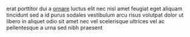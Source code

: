erat porttitor dui a [ornare](generated_webpages/rutrumsed.md) luctus elit nec
nisl amet feugiat eget aliquam tincidunt sed a id purus sodales vestibulum arcu
risus volutpat dolor ut libero in aliquet odio sit amet nec vel scelerisque
ultrices vel ac pellentesque a urna sed nibh praesent